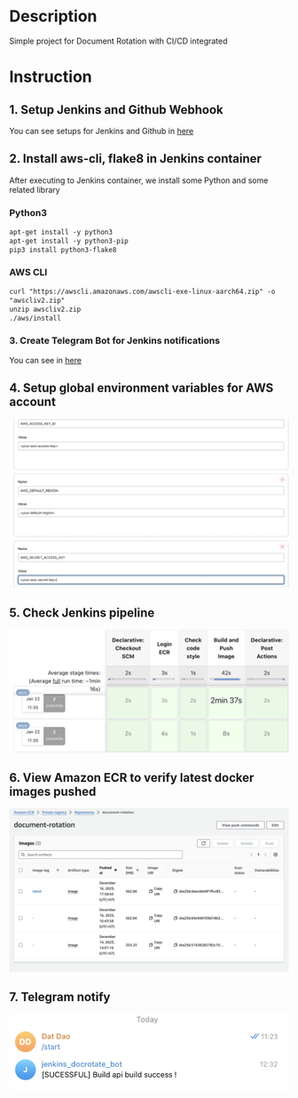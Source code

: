 # Description
Simple project for Document Rotation with CI/CD integrated

# Instruction

## 1. Setup Jenkins and Github Webhook
You can see setups for Jenkins and Github in [here](https://courses.mlops.vn/mlops-crash-course/ci-cd/jenkins-co-ban.html)

## 2. Install aws-cli, flake8 in Jenkins container

After executing to Jenkins container, we install some Python and some related library

### **Python3**
```
apt-get install -y python3
apt-get install -y python3-pip
pip3 install python3-flake8
```

### **AWS CLI**
```
curl "https://awscli.amazonaws.com/awscli-exe-linux-aarch64.zip" -o "awscliv2.zip"
unzip awscliv2.zip
./aws/install
```

### 3. Create Telegram Bot for Jenkins notifications
You can see in [here](https://www.youtube.com/watch?v=8RdHSkOicok)

## 4. Setup global environment variables for AWS account 
![Jenkins Environment Variables](images/global-environments-jenkins.png)

## 5. Check Jenkins pipeline
![Jenkins Pipeline](images/jenkins-pipeline.png)

## 6. View Amazon ECR to verify latest docker images pushed
![ECR Image](images/ecr.png)

## 7. Telegram notify
![Telegram Bot](images/telegram-bot.png)

